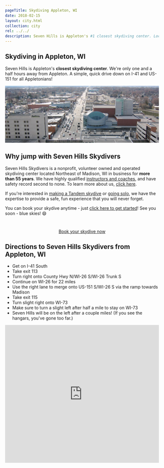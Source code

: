```yaml
---
pageTitle: Skydiving Appleton, WI
date: 2018-02-15
layout: city.html
collection: city
rel: ../../
description: Seven Hills is Appleton's #1 closest skydiving center. Located close to Madison, WI. A simple, quick drive down I-41 and US-151. We're a nonprofit, member owned and operated dropzone in business for over 55 years offering tandem and solo skydives.
---
```


## Skydiving in Appleton, WI

Seven Hills is Appleton's __closest skydiving center__. We're only one and a half hours away from Appleton. A simple, quick drive down on I-41 and US-151 for all Appletonians!

<img src="../../img/appleton.jpg" alt="Appleton Downtown" class="full-width">

## Why jump with Seven Hills Skydivers

Seven Hills Skydivers is a nonprofit, volunteer owned and operated skydiving center located Northeast of Madison, WI in business for __more than 55 years__. We have highly qualified [instructors and coaches](../../who-we-are), and have safety record second to none. To learn more about us, [click here](../../about-us).

If you're interested in [making a Tandem skydive](../../tandem-skydiving-wisconsin) or [going solo](../../solo-skydiving-wisconsin), we have the expertise to provide a safe, fun experience that you will never forget.

You can book your skydive anytime - just [click here to get started](../../book-now)! See you soon - blue skies! 😄

<div style="text-align: center;padding-top:2em">
	<a href="../../book-now" class="button button--primary">Book your skydive now</a>
</div>

## Directions to Seven Hills Skydivers from Appleton, WI

 * Get on I-41 South
 * Take exit 113
 * Turn right onto County Hwy N/WI-26 S/WI-26 Trunk S
 * Continue on WI-26 for 22 miles
 * Use the right lane to merge onto US-151 S/WI-26 S via the ramp towards Madison
 * Take exit 115
 * Turn slight right onto WI-73
 * Make sure to turn a slight left after half a mile to stay on WI-73
 * Seven Hills will be on the left after a couple miles! (If you see the hangars, you've gone too far.)

<iframe src="https://www.google.com/maps/embed?pb=!1m28!1m12!1m3!1d671817.399303058!2d-89.23276359327329!3d43.555054601441206!2m3!1f0!2f0!3f0!3m2!1i1024!2i768!4f13.1!4m13!3e6!4m5!1s0x8803b682b903f6c9%3A0x9ca1d6a50675935b!2sappleton!3m2!1d44.261930899999996!2d-88.41538469999999!4m5!1s0x88068c905a73806f%3A0x23161a6f3ddc1fe9!2sSkydive+Madison-+Seven+Hills+Skydivers+Inc%2C+7530+WI-73%2C+Marshall%2C+WI+53559!3m2!1d43.260821!2d-89.067792!5e0!3m2!1sen!2sus!4v1518813177535" width="100%" height="450" frameborder="0" style="border:0" allowfullscreen></iframe>
